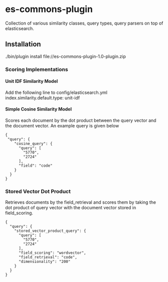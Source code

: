 # es-commons-plugin

Collection of various similarity classes, query types, query parsers on top of
elasticsearch. 


## Installation
./bin/plugin install file://es-commons-plugin-1.0-plugin.zip

### Scoring Implementations

#### Unit IDF Similarity Model
Add the following line to config/elasticsearch.yml
index.similarity.default.type: unit-idf


#### Simple Cosine Similarity Model
Scores each document by the dot product between the query vector and the document
vector. An example query is given below


```
{
 "query": {
    "cosine_query": {
      "query": [
        "5770",
        "2724"
      ],
      "field": "code"
    }
  }
}

```

### Stored Vector Dot Product
Retrieves documents by the field_retrieval and scores them by taking the dot product of query vector with the document vector stored in field_scoring.

```
{
  "query": {
    "stored_vector_product_query": {
      "query": [
        "5770",
        "2724"
      ],
      "field_scoring": "wordvector",
      "field_retrieval": "code",
      "dimensionality": "200"
    }
  }
}
```
